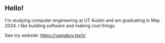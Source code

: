 ## Hello!

I'm studying computer engineering at UT Austin and am graduating in May 2024. I like building software and making cool things.

See my website: https://yamakov.tech/
